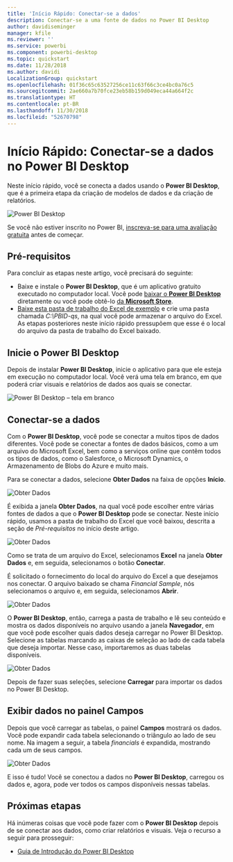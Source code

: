 ```yaml
---
title: 'Início Rápido: Conectar-se a dados'
description: Conectar-se a uma fonte de dados no Power BI Desktop
author: davidiseminger
manager: kfile
ms.reviewer: ''
ms.service: powerbi
ms.component: powerbi-desktop
ms.topic: quickstart
ms.date: 11/28/2018
ms.author: davidi
LocalizationGroup: quickstart
ms.openlocfilehash: 01f36c65c63527256ce11c63f66c3ce4bc0a76c5
ms.sourcegitcommit: 2ae660a7b70fce23eb58b159d049eca44a664f2c
ms.translationtype: HT
ms.contentlocale: pt-BR
ms.lasthandoff: 11/30/2018
ms.locfileid: "52670798"
---
```

# <a name="quickstart-connect-to-data-in-power-bi-desktop"></a>Início Rápido: Conectar-se a dados no Power BI Desktop

Neste início rápido, você se conecta a dados usando o **Power BI Desktop**, que é a primeira etapa da criação de modelos de dados e da criação de relatórios.

![Power BI Desktop](media/desktop-what-is-desktop/what-is-desktop_01.png)

Se você não estiver inscrito no Power BI, [inscreva-se para uma avaliação gratuita](https://app.powerbi.com/signupredirect?pbi_source=web) antes de começar.

## <a name="prerequisites"></a>Pré-requisitos

Para concluir as etapas neste artigo, você precisará do seguinte:
* Baixe e instale o **Power BI Desktop**, que é um aplicativo gratuito executado no computador local. Você pode [baixar o **Power BI Desktop**](https://powerbi.microsoft.com/desktop) diretamente ou você pode obtê-lo [da **Microsoft Store**](http://aka.ms/pbidesktopstore).
* [Baixe esta pasta de trabalho do Excel de exemplo](http://go.microsoft.com/fwlink/?LinkID=521962) e crie uma pasta chamada *C:\PBID-qs*, na qual você pode armazenar o arquivo do Excel. As etapas posteriores neste início rápido pressupõem que esse é o local do arquivo da pasta de trabalho do Excel baixado.

## <a name="launch-power-bi-desktop"></a>Inicie o Power BI Desktop

Depois de instalar **Power BI Desktop**, inicie o aplicativo para que ele esteja em execução no computador local. Você verá uma tela em branco, em que poderá criar visuais e relatórios de dados aos quais se conectar. 

![Power BI Desktop – tela em branco](media/desktop-quickstart-connect-to-data/qs-connect-data_01.png)

## <a name="connect-to-data"></a>Conectar-se a dados

Com o **Power BI Desktop**, você pode se conectar a muitos tipos de dados diferentes. Você pode se conectar a fontes de dados básicos, como a um arquivo do Microsoft Excel, bem como a serviços online que contêm todos os tipos de dados, como o Salesforce, o Microsoft Dynamics, o Armazenamento de Blobs do Azure e muito mais. 

Para se conectar a dados, selecione **Obter Dados** na faixa de opções **Início**.

![Obter Dados](media/desktop-quickstart-connect-to-data/qs-connect-data_02.png)

É exibida a janela **Obter Dados**, na qual você pode escolher entre várias fontes de dados a que o **Power BI Desktop** pode se conectar. Neste início rápido, usamos a pasta de trabalho do Excel que você baixou, descrita a seção de *Pré-requisitos* no início deste artigo. 

![Obter Dados](media/desktop-quickstart-connect-to-data/qs-connect-data_03.png)

Como se trata de um arquivo do Excel, selecionamos **Excel** na janela **Obter Dados** e, em seguida, selecionamos o botão **Conectar**.

É solicitado o fornecimento do local do arquivo do Excel a que desejamos nos conectar. O arquivo baixado se chama *Financial Sample*, nós selecionamos o arquivo e, em seguida, selecionamos **Abrir**.

![Obter Dados](media/desktop-quickstart-connect-to-data/qs-connect-data_04.png)

O **Power BI Desktop**, então, carrega a pasta de trabalho e lê seu conteúdo e mostra os dados disponíveis no arquivo usando a janela **Navegador**, em que você pode escolher quais dados deseja carregar no Power BI Desktop. Selecione as tabelas marcando as caixas de seleção ao lado de cada tabela que deseja importar. Nesse caso, importaremos as duas tabelas disponíveis.

![Obter Dados](media/desktop-quickstart-connect-to-data/qs-connect-data_05.png)

Depois de fazer suas seleções, selecione **Carregar** para importar os dados no Power BI Desktop.

## <a name="view-data-in-the-fields-pane"></a>Exibir dados no painel Campos

Depois que você carregar as tabelas, o painel **Campos** mostrará os dados. Você pode expandir cada tabela selecionando o triângulo ao lado de seu nome. Na imagem a seguir, a tabela *financials* é expandida, mostrando cada um de seus campos. 

![Obter Dados](media/desktop-quickstart-connect-to-data/qs-connect-data_06.png)

E isso é tudo! Você se conectou a dados no **Power BI Desktop**, carregou os dados e, agora, pode ver todos os campos disponíveis nessas tabelas.


## <a name="next-steps"></a>Próximas etapas
Há inúmeras coisas que você pode fazer com o **Power BI Desktop** depois de se conectar aos dados, como criar relatórios e visuais. Veja o recurso a seguir para prosseguir:

* [Guia de Introdução do Power BI Desktop](desktop-getting-started.md)


